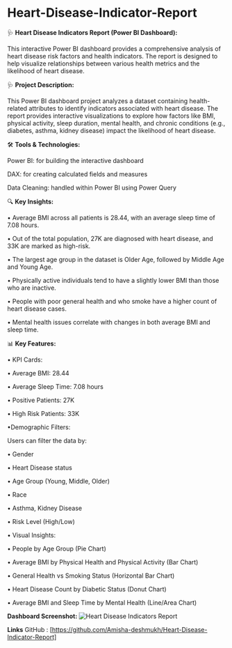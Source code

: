 # Heart-Disease-Indicator-Report
🩺  **Heart Disease Indicators Report (Power BI Dashboard):**

This interactive Power BI dashboard provides a comprehensive analysis of heart disease risk factors and health indicators. The report is designed to help visualize relationships between various health metrics and the likelihood of heart disease.

🩺 **Project Description:**

This Power BI dashboard project analyzes a dataset containing health-related attributes to identify indicators associated with heart disease. The report provides interactive visualizations to explore how factors like BMI, physical activity, sleep duration, mental health, and chronic conditions (e.g., diabetes, asthma, kidney disease) impact the likelihood of heart disease.

🛠 **Tools & Technologies:**

Power BI: for building the interactive dashboard

DAX: for creating calculated fields and measures

Data Cleaning: handled within Power BI using Power Query

🔍 **Key Insights:**

• Average BMI across all patients is 28.44, with an average sleep time of 7.08 hours.

• Out of the total population, 27K are diagnosed with heart disease, and 33K are marked as high-risk.

• The largest age group in the dataset is Older Age, followed by Middle Age and Young Age.

• Physically active individuals tend to have a slightly lower BMI than those who are inactive.

• People with poor general health and who smoke have a higher count of heart disease cases.

• Mental health issues correlate with changes in both average BMI and sleep time.

📊 **Key Features:**

• KPI Cards:

   • Average BMI: 28.44

   • Average Sleep Time: 7.08 hours

   • Positive Patients: 27K

   • High Risk Patients: 33K

•Demographic Filters:

Users can filter the data by:

   • Gender

   • Heart Disease status

   • Age Group (Young, Middle, Older)

   • Race

   • Asthma, Kidney Disease

   • Risk Level (High/Low)

• Visual Insights:

   • People by Age Group (Pie Chart)

   • Average BMI by Physical Health and Physical Activity (Bar Chart)

   • General Health vs Smoking Status (Horizontal Bar Chart)

   • Heart Disease Count by Diabetic Status (Donut Chart)

   • Average BMI and Sleep Time by Mental Health (Line/Area Chart)


**Dashboard Screenshot:**
![Heart Disease Indicators Report](https://github.com/user-attachments/assets/8200ed57-933e-41ea-a62a-ec9a2e8fb17c)

**Links**
GitHub : [https://github.com/Amisha-deshmukh/Heart-Disease-Indicator-Report]

